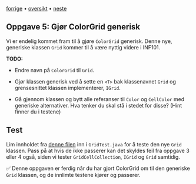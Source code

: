 [forrige](./04-igrid.md) &bullet; [oversikt](../README.md#steg-for-steg) &bullet; [neste](./06-view.md)

## Oppgave 5: Gjør ColorGrid generisk

Vi er endelig kommet fram til å gjøre `ColorGrid` generisk. Denne nye, generiske klassen `Grid` kommer til å være nyttig videre i INF101.

**TODO:**
* Endre navn på ``ColorGrid`` til ``Grid``.

* Gjør klassen generisk ved å sette en `<T>` bak klassenavnet ``Grid`` og grensesnittet klassen implementerer, ``IGrid``.

* Gå gjennom klassen og bytt alle referanser til ``Color`` og `CellColor` med generiske alternativer. Hva tenker du skal stå i stedet for disse?
(Hint finner du i testene)


## Test

Lim innholdet fra [denne filen](./test-05.md) inn i `GridTest.java` for å teste den nye ``Grid`` klassen. Pass på at hvis de ikke passerer kan det skyldes feil fra oppgave 3 eller 4 også, siden vi tester ``GridCellCollection``, ``IGrid`` og ``Grid`` samtidig.

✅ Denne oppgaven er ferdig når du har gjort ColorGrid om til den generiske ``Grid`` klassen, og de innlimte testene kjører og passerer. 